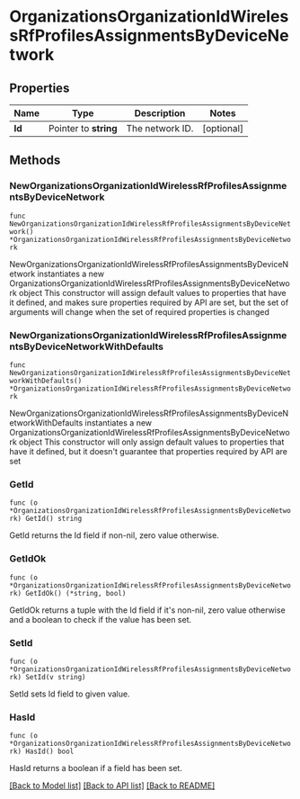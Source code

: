 # OrganizationsOrganizationIdWirelessRfProfilesAssignmentsByDeviceNetwork

## Properties

Name | Type | Description | Notes
------------ | ------------- | ------------- | -------------
**Id** | Pointer to **string** | The network ID. | [optional] 

## Methods

### NewOrganizationsOrganizationIdWirelessRfProfilesAssignmentsByDeviceNetwork

`func NewOrganizationsOrganizationIdWirelessRfProfilesAssignmentsByDeviceNetwork() *OrganizationsOrganizationIdWirelessRfProfilesAssignmentsByDeviceNetwork`

NewOrganizationsOrganizationIdWirelessRfProfilesAssignmentsByDeviceNetwork instantiates a new OrganizationsOrganizationIdWirelessRfProfilesAssignmentsByDeviceNetwork object
This constructor will assign default values to properties that have it defined,
and makes sure properties required by API are set, but the set of arguments
will change when the set of required properties is changed

### NewOrganizationsOrganizationIdWirelessRfProfilesAssignmentsByDeviceNetworkWithDefaults

`func NewOrganizationsOrganizationIdWirelessRfProfilesAssignmentsByDeviceNetworkWithDefaults() *OrganizationsOrganizationIdWirelessRfProfilesAssignmentsByDeviceNetwork`

NewOrganizationsOrganizationIdWirelessRfProfilesAssignmentsByDeviceNetworkWithDefaults instantiates a new OrganizationsOrganizationIdWirelessRfProfilesAssignmentsByDeviceNetwork object
This constructor will only assign default values to properties that have it defined,
but it doesn't guarantee that properties required by API are set

### GetId

`func (o *OrganizationsOrganizationIdWirelessRfProfilesAssignmentsByDeviceNetwork) GetId() string`

GetId returns the Id field if non-nil, zero value otherwise.

### GetIdOk

`func (o *OrganizationsOrganizationIdWirelessRfProfilesAssignmentsByDeviceNetwork) GetIdOk() (*string, bool)`

GetIdOk returns a tuple with the Id field if it's non-nil, zero value otherwise
and a boolean to check if the value has been set.

### SetId

`func (o *OrganizationsOrganizationIdWirelessRfProfilesAssignmentsByDeviceNetwork) SetId(v string)`

SetId sets Id field to given value.

### HasId

`func (o *OrganizationsOrganizationIdWirelessRfProfilesAssignmentsByDeviceNetwork) HasId() bool`

HasId returns a boolean if a field has been set.


[[Back to Model list]](../README.md#documentation-for-models) [[Back to API list]](../README.md#documentation-for-api-endpoints) [[Back to README]](../README.md)


